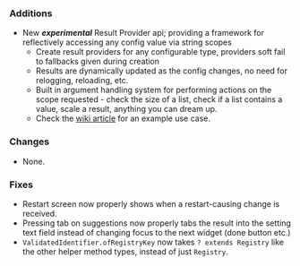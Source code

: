 ### Additions
* New _**experimental**_ Result Provider api; providing a framework for reflectively accessing any config value via string scopes
  * Create result providers for any configurable type, providers soft fail to fallbacks given during creation
  * Results are dynamically updated as the config changes, no need for relogging, reloading, etc.
  * Built in argument handling system for performing actions on the scope requested - check the size of a list, check if a list contains a value, scale a result, anything you can dream up.
  * Check the [wiki article](https://github.com/fzzyhmstrs/fconfig/wiki/Result-Providers) for an example use case.

### Changes
* None.

### Fixes
* Restart screen now properly shows when a restart-causing change is received.
* Pressing tab on suggestions now properly tabs the result into the setting text field instead of changing focus to the next widget (done button etc.)
* `ValidatedIdentifier.ofRegistryKey` now takes `? extends Registry` like the other helper method types, instead of just `Registry`.